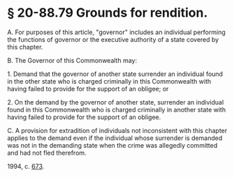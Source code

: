 # § 20-88.79 Grounds for rendition.

<p>A. For purposes of this article, "governor" includes an individual performing the functions of governor or the executive authority of a state covered by this chapter.</p><p>B. The Governor of this Commonwealth may:</p><p>1. Demand that the governor of another state surrender an individual found in the other state who is charged criminally in this Commonwealth with having failed to provide for the support of an obligee; or</p><p>2. On the demand by the governor of another state, surrender an individual found in this Commonwealth who is charged criminally in another state with having failed to provide for the support of an obligee.</p><p>C. A provision for extradition of individuals not inconsistent with this chapter applies to the demand even if the individual whose surrender is demanded was not in the demanding state when the crime was allegedly committed and had not fled therefrom.</p><p>1994, c. <a href='http://lis.virginia.gov/cgi-bin/legp604.exe?941+ful+CHAP0673'>673</a>.</p>